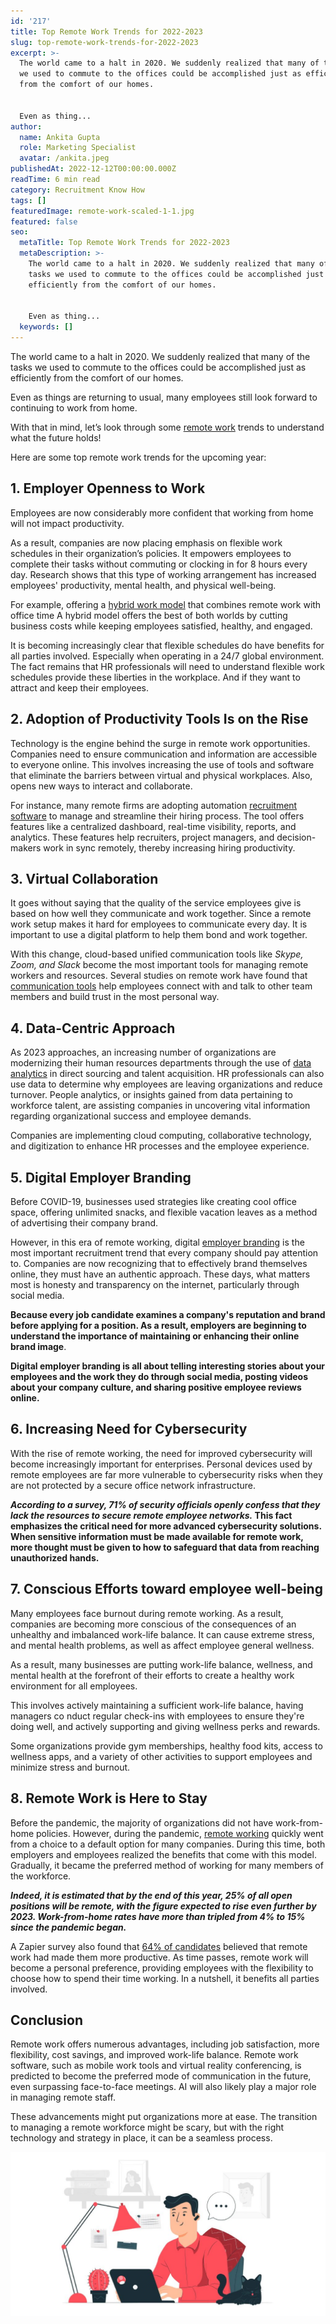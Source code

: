 ```yaml
---
id: '217'
title: Top Remote Work Trends for 2022-2023
slug: top-remote-work-trends-for-2022-2023
excerpt: >-
  The world came to a halt in 2020. We suddenly realized that many of the tasks
  we used to commute to the offices could be accomplished just as efficiently
  from the comfort of our homes.


  Even as thing...
author:
  name: Ankita Gupta
  role: Marketing Specialist
  avatar: /ankita.jpeg
publishedAt: 2022-12-12T00:00:00.000Z
readTime: 6 min read
category: Recruitment Know How
tags: []
featuredImage: remote-work-scaled-1-1.jpg
featured: false
seo:
  metaTitle: Top Remote Work Trends for 2022-2023
  metaDescription: >-
    The world came to a halt in 2020. We suddenly realized that many of the
    tasks we used to commute to the offices could be accomplished just as
    efficiently from the comfort of our homes.


    Even as thing...
  keywords: []
---
```


The world came to a halt in 2020. We suddenly realized that many of the tasks we used to commute to the offices could be accomplished just as efficiently from the comfort of our homes.

Even as things are returning to usual, many employees still look forward to continuing to work from home.

<!--more-->

With that in mind, let’s look through some [remote work](https://www.thetalentpool.ai/blogs/5-remote-working-mistakes-should-avoid/) trends to understand what the future holds!

Here are some top remote work trends for the upcoming year:

## 1\. Employer Openness to Work  

Employees are now considerably more confident that working from home will not impact productivity.

As a result, companies are now placing emphasis on flexible work schedules in their organization’s policies. It empowers employees to complete their tasks without commuting or clocking in for 8 hours every day. Research shows that this type of working arrangement has increased employees' productivity, mental health, and physical well-being.

For example, offering a [hybrid work model](https://www.thetalentpool.ai/blogs/7-must-dos-for-businesses-transitioning-to-the-hybrid-work-model/) that combines remote work with office time A hybrid model offers the best of both worlds by cutting business costs while keeping employees satisfied, healthy, and engaged.

It is becoming increasingly clear that flexible schedules do have benefits for all parties involved. Especially when operating in a 24/7 global environment. The fact remains that HR professionals will need to understand flexible work schedules provide these liberties in the workplace. And if they want to attract and keep their employees.

## 2\. Adoption of Productivity Tools Is on the Rise

Technology is the engine behind the surge in remote work opportunities. Companies need to ensure communication and information are accessible to everyone online. This involves increasing the use of tools and software that eliminate the barriers between virtual and physical workplaces. Also, opens new ways to interact and collaborate.

For instance, many remote firms are adopting automation [recruitment software](https://www.thetalentpool.ai/end-to-end-recruitment-process-lifecycle/) to manage and streamline their hiring process. The tool offers features like a centralized dashboard, real-time visibility, reports, and analytics. These features help recruiters, project managers, and decision-makers work in sync remotely, thereby increasing hiring productivity.

## 3\. Virtual Collaboration

It goes without saying that the quality of the service employees give is based on how well they communicate and work together. Since a remote work setup makes it hard for employees to communicate every day. It is important to use a digital platform to help them bond and work together.

With this change, cloud-based unified communication tools like _Skype, Zoom, and Slack_ become the most important tools for managing remote workers and resources. Several studies on remote work have found that [communication tools](https://www.thetalentpool.ai/blogs/remote-working-collaboration-tools/) help employees connect with and talk to other team members and build trust in the most personal way.

## 4\. Data-Centric Approach

As 2023 approaches, an increasing number of organizations are modernizing their human resources departments through the use of [data analytics](https://www.thetalentpool.ai/blogs/how-is-data-analytics-transforming-the-world-of-recruitment/) in direct sourcing and talent acquisition. HR professionals can also use data to determine why employees are leaving organizations and reduce turnover. People analytics, or insights gained from data pertaining to workforce talent, are assisting companies in uncovering vital information regarding organizational success and employee demands.

Companies are implementing cloud computing, collaborative technology, and digitization to enhance HR processes and the employee experience.

## 5\. Digital Employer Branding

Before COVID-19, businesses used strategies like creating cool office space, offering unlimited snacks, and flexible vacation leaves as a method of advertising their company brand.

However, in this era of remote working, digital [employer branding](https://www.thetalentpool.ai/blogs/7-ways-boost-your-employer-brand/) is the most important recruitment trend that every company should pay attention to. Companies are now recognizing that to effectively brand themselves online, they must have an authentic approach. These days, what matters most is honesty and transparency on the internet, particularly through social media.

**Because every job candidate examines a company's reputation and brand before applying for a position. As a result, employers are beginning to understand the importance of maintaining or enhancing their online brand image**.

**Digital employer branding is all about telling interesting stories about your employees and the work they do through social media, posting videos about your company culture, and sharing positive employee reviews online.**

## 6\. Increasing Need for Cybersecurity

With the rise of remote working, the need for improved cybersecurity will become increasingly important for enterprises. Personal devices used by remote employees are far more vulnerable to cybersecurity risks when they are not protected by a secure office network infrastructure.

**_According to a survey, 71% of security officials openly confess that they lack the resources to secure remote employee networks._ This fact emphasizes the critical need for more advanced cybersecurity solutions. When sensitive information must be made available for remote work, more thought must be given to how to safeguard that data from reaching unauthorized hands.**

## 7\. Conscious Efforts toward employee well-being

Many employees face burnout during remote working. As a result, companies are becoming more conscious of the consequences of an unhealthy and imbalanced work-life balance. It can cause extreme stress, and mental health problems, as well as affect employee general wellness.

As a result, many businesses are putting work-life balance, wellness, and mental health at the forefront of their efforts to create a healthy work environment for all employees.

This involves actively maintaining a sufficient work-life balance, having managers co nduct regular check-ins with employees to ensure they're doing well, and actively supporting and giving wellness perks and rewards.

Some organizations provide gym memberships, healthy food kits, access to wellness apps, and a variety of other activities to support employees and minimize stress and burnout.

## 8\. Remote Work is Here to Stay

Before the pandemic, the majority of organizations did not have work-from-home policies. However, during the pandemic, [remote working](https://www.thetalentpool.ai/blogs/5-tips-for-hiring-remote-workers/) quickly went from a choice to a default option for many companies. During this time, both employers and employees realized the benefits that come with this model. Gradually, it became the preferred method of working for many members of the workforce.

_**Indeed, it is estimated that by the end of this year, 25% of all open positions will be remote, with the figure expected to rise even further by 2023. Work-from-home rates have more than tripled from 4% to 15% since the pandemic began.**_

A Zapier survey also found that [64% of candidates](https://zapier.com/blog/future-of-work-report/) believed that remote work had made them more productive. As time passes, remote work will become a personal preference, providing employees with the flexibility to choose how to spend their time working. In a nutshell, it benefits all parties involved.

## **Conclusion**

Remote work offers numerous advantages, including job satisfaction, more flexibility, cost savings, and improved work-life balance. Remote work software, such as mobile work tools and virtual reality conferencing, is predicted to become the preferred mode of communication in the future, even surpassing face-to-face meetings. AI will also likely play a major role in managing remote staff.

These advancements might put organizations more at ease. The transition to managing a remote workforce might be scary, but with the right technology and strategy in place, it can be a seamless process.

![remote-work](images/remote-work-scaled-1-1-1024x534.jpg)
